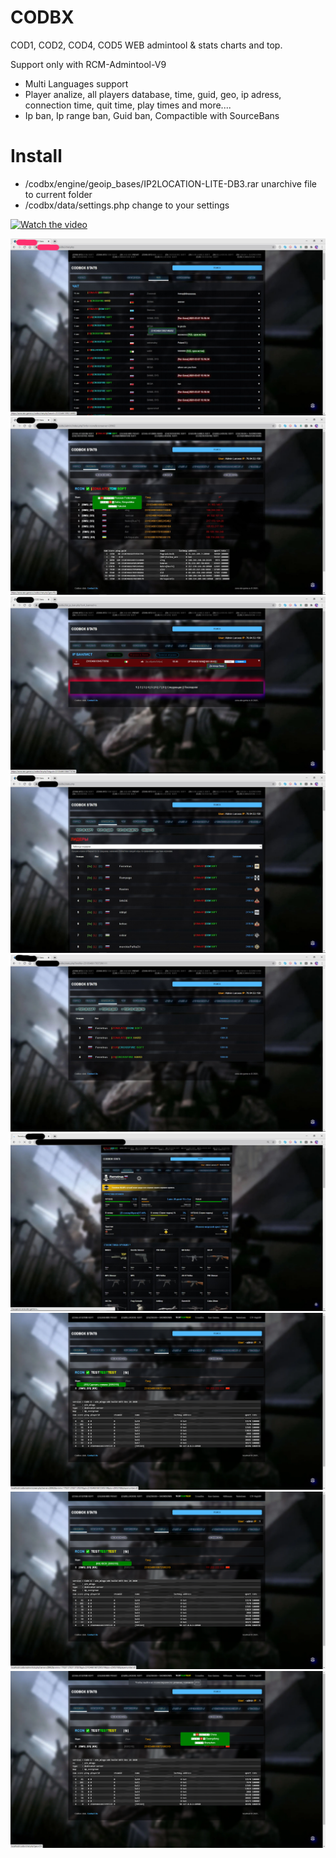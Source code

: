 # CODBX

COD1, COD2, COD4, COD5 WEB admintool & stats charts and top.

Support only with RCM-Admintool-V9

- Multi Languages support
- Player analize, all players database, time, guid, geo, ip adress, connection time, quit time, play times and more....
- Ip ban, Ip range ban, Guid ban, Compactible with SourceBans


# Install 
- /codbx/engine/geoip_bases/IP2LOCATION-LITE-DB3.rar  unarchive file to current folder
- /codbx/data/settings.php  change to your settings

 
[![Watch the video](https://github.com/EXRecod/CODBoX/blob/main/info/10.png)](https://youtu.be/DKQ_L65ZgTk)

![alt text](https://github.com/EXRecod/CODBoX/blob/main/info/1.jpg)
![alt text](https://github.com/EXRecod/CODBoX/blob/main/info/2.jpg)
![alt text](https://github.com/EXRecod/CODBoX/blob/main/info/3.jpg)
![alt text](https://github.com/EXRecod/CODBoX/blob/main/info/4.jpg)
![alt text](https://github.com/EXRecod/CODBoX/blob/main/info/5.jpg)
![alt text](https://github.com/EXRecod/CODBoX/blob/main/info/6.jpg)
![alt text](https://github.com/EXRecod/CODBoX/blob/main/info/7.png)
![alt text](https://github.com/EXRecod/CODBoX/blob/main/info/8.png)
![alt text](https://github.com/EXRecod/CODBoX/blob/main/info/9.png)

